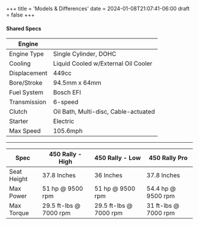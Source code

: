 +++
title = 'Models & Differences'
date = 2024-01-08T21:07:41-06:00
draft = false
+++

#### Shared Specs

| Engine       |                                      |
| ------------ | ------------------------------------ |
| Engine Type  | Single Cylinder, DOHC                |
| Cooling      | Liquid Cooled w/External Oil Cooler  |
| Displacement | 449cc                                |
| Bore/Stroke  | 94.5mm x 64mm                        |
| Fuel System  | Bosch EFI                            |
| Transmission | 6-speed                              |
| Clutch       | Oil Bath, Multi-disc, Cable-actuated |
| Starter      | Electric                             |
| Max Speed    | 105.6mph                             |

---

| Spec        | 450 Rally - High       | 450 Rally - Low        | 450 Rally Pro        |
| ----------- | ---------------------- | ---------------------- | -------------------- |
| Seat Height | 37.8 Inches            | 36 Inches              | 37.8 Inches          |
| Max Power   | 51 hp @ 9500 rpm       | 51 hp @ 9500 rpm       | 54.4 hp @ 9500 rpm   |
| Max Torque  | 29.5 ft-lbs @ 7000 rpm | 29.5 ft-lbs @ 7000 rpm | 31 ft-lbs @ 7000 rpm |

